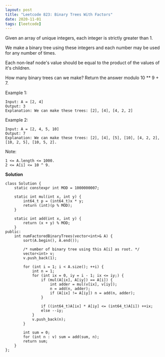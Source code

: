 ```yaml
---
layout: post
title: "Leetcode 823: Binary Trees With Factors"
date: 2020-11-01
tags: [leetcode]
---
```


Given an array of unique integers, each integer is strictly greater than 1.

We make a binary tree using these integers and each number may be used for any number of times.

Each non-leaf node's value should be equal to the product of the values of it's children.

How many binary trees can we make?  Return the answer modulo 10 ** 9 + 7.

Example 1:

```
Input: A = [2, 4]
Output: 3
Explanation: We can make these trees: [2], [4], [4, 2, 2]
```

Example 2:

```
Input: A = [2, 4, 5, 10]
Output: 7
Explanation: We can make these trees: [2], [4], [5], [10], [4, 2, 2], [10, 2, 5], [10, 5, 2].
```
 

Note:

```
1 <= A.length <= 1000.
2 <= A[i] <= 10 ^ 9.
```

**Solution**

```
class Solution {
    static constexpr int MOD = 1000000007;
    
    static int mul(int x, int y) {
        int64_t p = (int64_t)x * y;
        return (int)(p % MOD);
    }
    
    static int add(int x, int y) {
        return (x + y) % MOD;
    }
public:
    int numFactoredBinaryTrees(vector<int>& A) {
        sort(A.begin(), A.end());
        
        /* number of binary tree using this A[i] as root. */
        vector<int> v;
        v.push_back(1);
        
        for (int i = 1; i < A.size(); ++i) {
            int n = 1;
            for (int ix = 0, iy = i - 1; ix <= iy;) {
                if (mul(A[ix], A[iy]) == A[i]) {
                    int adder = mul(v[ix], v[iy]);
                    n = add(n, adder);
                    if (A[ix] != A[iy]) n = add(n, adder);
                }
                
                if ((int64_t)A[ix] * A[iy] <= (int64_t)A[i]) ++ix;
                else --iy;
            }
            v.push_back(n);
        }
        
        int sum = 0;
        for (int n : v) sum = add(sum, n);
        return sum;
    }
};
```
